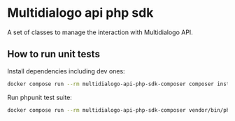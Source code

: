 # Multidialogo api php sdk

A set of classes to manage the interaction with Multidialogo API.

## How to run unit tests

Install dependencies including dev ones:

```bash
docker compose run --rm multidialogo-api-php-sdk-composer composer install
```

Run phpunit test suite:

```bash
docker compose run --rm multidialogo-api-php-sdk-composer vendor/bin/phpunit .
```


